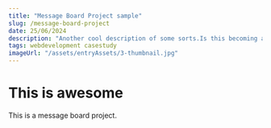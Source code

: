 ```yaml
---
title: "Message Board Project sample"
slug: /message-board-project
date: 25/06/2024
description: "Another cool description of some sorts.Is this becoming a static site generator LOL. Here's an example of a longer description."
tags: webdevelopment casestudy
imageUrl: "/assets/entryAssets/3-thumbnail.jpg"
---
```


# This is awesome

This is a message board project.